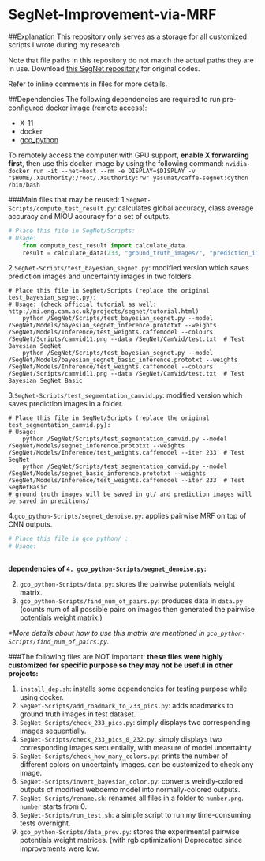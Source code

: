 # SegNet-Improvement-via-MRF

##Explanation
This repository only serves as a storage for all customized scripts I wrote during my research.

Note that file paths in this repository do not match the actual paths they are in use. Download [this SegNet repository](https://github.com/alexgkendall/SegNet-Tutorial) for original codes.

Refer to inline comments in files for more details. 

##Dependencies 
The following dependencies are required to run pre-configured docker image (remote access):

* X-11
* docker
* [gco_python](https://github.com/amueller/gco_python)

To remotely access the computer with GPU support, __enable X forwarding first__, then
use this docker image by using the following command: `nvidia-docker run -it --net=host --rm -e DISPLAY=$DISPLAY -v "$HOME/.Xauthority:/root/.Xauthority:rw" yasumat/caffe-segnet:cython /bin/bash`

###Main files that may be reused:
1.`SegNet-Scripts/compute_test_result.py`: calculates global accuracy, class average accuracy and MIOU accuracy for a set of outputs.
```python
# Place this file in SegNet/Scripts:
# Usage:
    from compute_test_result import calculate_data
    result = calculate_data(233, "ground_truth_images/", "prediction_images/") 
```

2.`SegNet-Scripts/test_bayesian_segnet.py`: modified version which saves prediction images and uncertainty images in two folders.
```shell
# Place this file in SegNet/Scripts (replace the original test_bayesian_segnet.py):
# Usage: (check official tutorial as well: http://mi.eng.cam.ac.uk/projects/segnet/tutorial.html)
    python /SegNet/Scripts/test_bayesian_segnet.py --model /SegNet/Models/bayesian_segnet_inference.prototxt --weights /SegNet/Models/Inference/test_weights.caffemodel --colours /SegNet/Scripts/camvid11.png --data /SegNet/CamVid/test.txt  # Test Bayesian SegNet
    python /SegNet/Scripts/test_bayesian_segnet.py --model /SegNet/Models/bayesian_segnet_basic_inference.prototxt --weights /SegNet/Models/Inference/test_weights.caffemodel --colours /SegNet/Scripts/camvid11.png --data /SegNet/CamVid/test.txt  # Test Bayesian SegNet Basic
```

3.`SegNet-Scripts/test_segmentation_camvid.py`: modified version which saves prediction images in a folder.
```shell
# Place this file in SegNet/Scripts (replace the original test_segmentation_camvid.py):
# Usage:
    python /SegNet/Scripts/test_segmentation_camvid.py --model /SegNet/Models/segnet_inference.prototxt --weights /SegNet/Models/Inference/test_weights.caffemodel --iter 233  # Test SegNet
    python /SegNet/Scripts/test_segmentation_camvid.py --model /SegNet/Models/segnet_basic_inference.prototxt --weights /SegNet/Models/Inference/test_weights.caffemodel --iter 233  # Test SegNetBasic
# ground truth images will be saved in gt/ and prediction images will be saved in precitions/
```

4.`gco_python-Scripts/segnet_denoise.py`: applies pairwise MRF on top of CNN outputs.
```python
# Place this file in gco_python/ :
# Usage:
  
```



__dependencies of `4. gco_python-Scripts/segnet_denoise.py`:__

2. `gco_python-Scripts/data.py`: stores the pairwise potentials weight matrix. 
3. `gco_python-Scripts/find_num_of_pairs.py`: produces data in `data.py` (counts num of all possible pairs on images then generated the pairwise potentials weight matrix.)

_*More details about how to use this matrix are mentioned in `gco_python-Scripts/find_num_of_pairs.py`._



###The following files are NOT important: 
__these files were highly customized for specific purpose so they may not be useful in other projects:__

1. `install_dep.sh`: installs some dependencies for testing purpose while using docker.
2. `SegNet-Scripts/add_roadmark_to_233_pics.py`: adds roadmarks to ground truth images in test dataset. 
3. `SegNet-Scripts/check_233_pics.py`: simply displays two corresponding images sequentially. 
4. `SegNet-Scripts/check_233_pics_0_232.py`: simply displays two corresponding images sequentially, with measure of model uncertainty.
5. `SegNet-Scripts/check_how_many_colors.py`: prints the number of different colors on uncertainty images. can be customized to check any image.
6. `SegNet-Scripts/invert_bayesian_color.py`: converts weirdly-colored outputs of modified webdemo model into normally-colored outputs.
7. `SegNet-Scripts/rename.sh`: renames all files in a folder to `number.png`. `number` starts from 0. 
8. `SegNet-Scripts/run_test.sh`: a simple script to run my time-consuming tests overnight.
9. `gco_python-Scripts/data_prev.py`: stores the experimental pairwise potentials weight matrices. (with rgb optimization) Deprecated since improvements were low.

